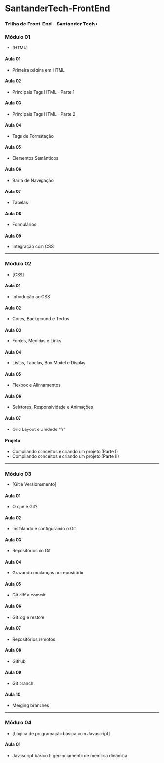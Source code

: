 # SantanderTech-FrontEnd
### Trilha de Front-End - Santander Tech+

### Módulo 01
- [HTML]

#### Aula 01
- Primeira página em HTML

#### Aula 02
- Principais Tags HTML - Parte 1

#### Aula 03
- Principais Tags HTML - Parte 2

#### Aula 04
- Tags de Formatação

#### Aula 05
- Elementos Semânticos

#### Aula 06
- Barra de Navegação

#### Aula 07
- Tabelas

#### Aula 08
- Formulários

#### Aula 09
- Integração com CSS

---

### Módulo 02
- [CSS]

#### Aula 01
- Introdução ao CSS

#### Aula 02
- Cores, Background e Textos

#### Aula 03
- Fontes, Medidas e Links

#### Aula 04
- Listas, Tabelas, Box Model e Display

#### Aula 05
- Flexbox e Alinhamentos

#### Aula 06
- Seletores, Responsividade e Animações

#### Aula 07
- Grid Layout e Unidade "fr"

#### Projeto
- Compilando conceitos e criando um projeto (Parte I)
- Compilando conceitos e criando um projeto (Parte II)

---

### Módulo 03
- [Git e Versionamento]

#### Aula 01
- O que é Git?

#### Aula 02
- Instalando e configurando o Git

#### Aula 03
- Repositórios do Git

#### Aula 04
- Gravando mudanças no repositório

#### Aula 05
- Git diff e commit

#### Aula 06
- Git log e restore

#### Aula 07
- Repositórios remotos

#### Aula 08
- Github

#### Aula 09
- Git branch

#### Aula 10
- Merging branches

---

### Módulo 04
- [Lógica de programação básica com Javascript]

#### Aula 01
- Javascript básico I: gerenciamento de memória dinâmica